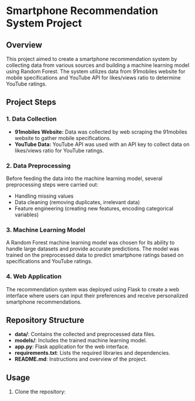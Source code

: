 # Smartphone Recommendation System Project

## Overview
This project aimed to create a smartphone recommendation system by collecting data from various sources and building a machine learning model using Random Forest. The system utilizes data from 91mobiles website for mobile specifications and YouTube API for likes/views ratio to determine YouTube ratings.

## Project Steps

### 1. Data Collection
- **91mobiles Website:** Data was collected by web scraping the 91mobiles website to gather mobile specifications.
- **YouTube Data:** YouTube API was used with an API key to collect data on likes/views ratio for YouTube ratings.

### 2. Data Preprocessing
Before feeding the data into the machine learning model, several preprocessing steps were carried out:
- Handling missing values
- Data cleaning (removing duplicates, irrelevant data)
- Feature engineering (creating new features, encoding categorical variables)

### 3. Machine Learning Model
A Random Forest machine learning model was chosen for its ability to handle large datasets and provide accurate predictions. The model was trained on the preprocessed data to predict smartphone ratings based on specifications and YouTube ratings.

### 4. Web Application
The recommendation system was deployed using Flask to create a web interface where users can input their preferences and receive personalized smartphone recommendations.

## Repository Structure
- **data/**: Contains the collected and preprocessed data files.
- **models/**: Includes the trained machine learning model.
- **app.py**: Flask application for the web interface.
- **requirements.txt**: Lists the required libraries and dependencies.
- **README.md**: Instructions and overview of the project.

## Usage
1. Clone the repository:
